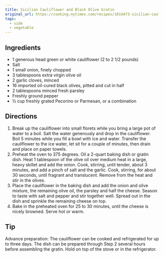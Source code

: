 ```yaml
---
title: Sicilian Cauliflower and Black Olive Gratin
original_url: https://cooking.nytimes.com/recipes/1014473-sicilian-cauliflower-and-black-olive-gratin
tags:
  - side
  - vegetable
---
```


## Ingredients

* 1 generous head green or white cauliflower (2 to 2 1/2 pounds)
* Salt
* 1 small onion, finely chopped
* 3 tablespoons extra virgin olive oil
* 2 garlic cloves, minced
* 16 imported oil-cured black olives, pitted and cut in half
* 2 tablespoons minced fresh parsley
* Freshly ground pepper
* ½ cup freshly grated Pecorino or Parmesan, or a combination

## Directions

1. Break up the cauliflower into small florets while you bring a large pot of water to a boil. Salt the water generously and drop in the cauliflower. Boil 5 minutes while you fill a bowl with ice and water. Transfer the cauliflower to the ice water, let sit for a couple of minutes, then drain and place on paper towels.
1. Preheat the oven to 375 degrees. Oil a 2-quart baking dish or gratin dish. Heat 1 tablespoon of the olive oil over medium heat in a large, heavy skillet and add the onion. Cook, stirring, until tender, about 3 minutes, and add a pinch of salt and the garlic. Cook, stirring, for about 30 seconds, until fragrant and translucent. Remove from the heat and stir in the olives.
1. Place the cauliflower in the baking dish and add the onion and olive mixture, the remaining olive oil, the parsley and half the cheese. Season to taste with salt and pepper and stir together well. Spread out in the dish and sprinkle the remaining cheese on top.
1. Bake in the preheated oven for 25 to 30 minutes, until the cheese is nicely browned. Serve hot or warm.

## Tip

Advance preparation: The cauliflower can be cooked and refrigerated for up to three days. The dish can be prepared through Step 2 several hours before assembling the gratin. Hold on top of the stove or in the refrigerator.